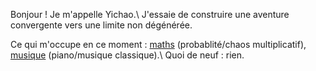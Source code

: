 Bonjour ! Je m'appelle Yichao.\\
J'essaie de construire une aventure convergente vers une limite non dégénérée.

Ce qui m'occupe en ce moment : [maths](travaux.html) (probablité/chaos multiplicatif), [musique](misc.html) (piano/musique classique).\\
Quoi de neuf : rien.